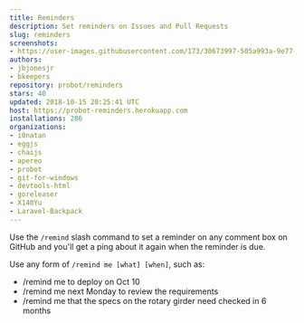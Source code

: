 ```yaml
---
title: Reminders
description: Set reminders on Issues and Pull Requests
slug: reminders
screenshots:
- https://user-images.githubusercontent.com/173/30673997-505a993a-9e77-11e7-8f0f-d5a606816e8e.png
authors:
- jbjonesjr
- bkeepers
repository: probot/reminders
stars: 40
updated: 2018-10-15 20:25:41 UTC
host: https://probot-reminders.herokuapp.com
installations: 286
organizations:
- i0natan
- eggjs
- chaijs
- apereo
- probot
- git-for-windows
- devtools-html
- goreleaser
- X140Yu
- Laravel-Backpack
---
```


Use the `/remind` slash command to set a reminder on any comment box on GitHub and you'll get a ping about it again when the reminder is due.

Use any form of `/remind me [what] [when]`, such as:

- /remind me to deploy on Oct 10
- /remind me next Monday to review the requirements
- /remind me that the specs on the rotary girder need checked in 6 months
